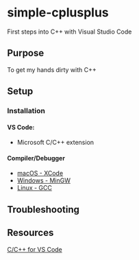 # simple-cplusplus
First steps into C++ with Visual Studio Code

## Purpose

To get my hands dirty with C++

## Setup

### Installation

#### VS Code:

- Microsoft C/C++ extension

#### Compiler/Debugger

- [macOS - XCode](https://developer.apple.com/xcode/)
- [Windows - MinGW](http://www.mingw.org/)
- [Linux - GCC](http://www.mingw.org/)

## Troubleshooting

## Resources

[C/C++ for VS Code](https://code.visualstudio.com/docs/languages/cpp)